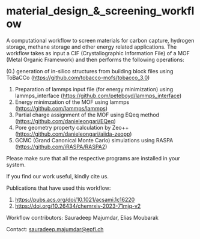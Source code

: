 # material_design_&_screening_workflow
A computational workflow to screen materials for carbon capture, hydrogen storage, methane storage and other energy related applications. The workflow takes as input a CIF (Crystallographic Information File) of a MOF (Metal Organic Framework) and then performs the following operations:

(0.) generation of in-silico structures from building block files using ToBaCCo (https://github.com/tobacco-mofs/tobacco_3.0)

1. Preparation of lammps input file (for energy minimization) using lammps_interface (https://github.com/peteboyd/lammps_interface)
2. Energy minimzation of the MOF using lammps (https://github.com/lammps/lammps)
3. Partial charge assignment of the MOF using EQeq method (https://github.com/danieleongari/EQeq)
4. Pore geometry property calculation by Zeo++ (https://github.com/danieleongari/aiida-zeopp)
5. GCMC (Grand Canonical Monte Carlo) simulations using RASPA (https://github.com/iRASPA/RASPA2)

Please make sure that all the respective programs are installed in your system. 

If you find our work useful, kindly cite us.

Publications that have used this workflow:
1. https://pubs.acs.org/doi/10.1021/acsami.1c16220
2. https://doi.org/10.26434/chemrxiv-2023-71mjq-v2

Workflow contributors: Sauradeep Majumdar, Elias Moubarak

Contact: sauradeep.majumdar@epfl.ch
